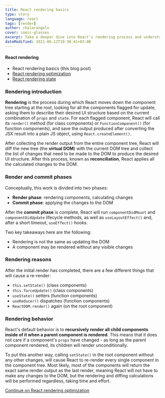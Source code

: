 ```yaml
---
title: React rendering basics
type: story
language: react
tags: [render]
author: chalarangelo
cover: comic-glasses
excerpt: Take a deeper dive into React's rendering process and understand the basics behind the popular JavaScript framework.
dateModified: 2021-06-12T19:30:41+03:00
---
```


#### React rendering

- React rendering basics (this blog post)
- [React rendering optimization](https://www.30secondsofcode.org/blog/s/react-rendering-optimization)
- [React rendering state](https://www.30secondsofcode.org/blog/s/react-rendering-state)

### Rendering introduction

**Rendering** is the process during which React moves down the component tree starting at the root, looking for all the components flagged for update, asking them to describe their desired UI structure based on the current combination of `props` and `state`. For each flagged component, React will call its `render()` method (for class components) or `FunctionComponent()` (for function components), and save the output produced after converting the JSX result into a plain JS object, using `React.createElement()`.

After collecting the render output from the entire component tree, React will diff the new tree (the **virtual DOM**) with the current DOM tree and collect the list of changes that need to be made to the DOM to produce the desired UI structure. After this process, known as **reconciliation**, React applies all the calculated changes to the DOM.

### Render and commit phases

Conceptually, this work is divided into two phases:

- **Render phase**: rendering components, calculating changes
- **Commit phase**: applying the changes to the DOM

After the **commit phase** is complete, React will run `componentDidMount` and `componentDidUpdate` lifecycle methods, as well as `useLayoutEffect()` and, after a short timeout, `useEffect()` hooks.

Two key takeaways here are the following:

- Rendering is not the same as updating the DOM
- A component may be rendered without any visible changes

### Rendering reasons

After the initial render has completed, there are a few different things that will cause a re-render:

- `this.setState()` (class components)
- `this.forceUpdate()` (class components)
- `useState()` setters (function components)
- `useReducer()` dispatches (function components)
- `ReactDOM.render()` again (on the root component)

### Rendering behavior

React's default behavior is to **recursively render all child components inside of it when a parent component is rendered**. This means that it does not care if a component's `props` have changed - as long as the parent component rendered, its children will render unconditionally.

To put this another way, calling `setState()` in the root component without any other changes, will cause React to re-render every single component in the component tree. Most likely, most of the components will return the exact same render output as the last render, meaning React will not have to make any changes to the DOM, but the rendering and diffing calculations will be performed regardless, taking time and effort.

[Continue on React rendering optimization](/blog/s/react-rendering-optimization)
